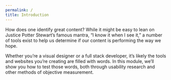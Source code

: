 ```yaml
---
permalink: /
title: Introduction
---
```

How does one identify great content? While it might be easy to lean on Justice Potter Stewart’s famous mantra, “I know it when I see it,” a number of tools exist to help us determine if our content is performing the way we hope. 

Whether you’re a visual designer or a full stack developer, it’s likely the tools and websites you’re creating are filled with words. In this module, we’ll show you how to test those words, both through usability research and other methods of objective measurement.  

